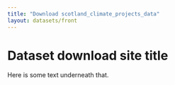 ```yaml
---
title: "Download scotland_climate_projects_data"
layout: datasets/front
---
```


# Dataset download site title

Here is some text underneath that.